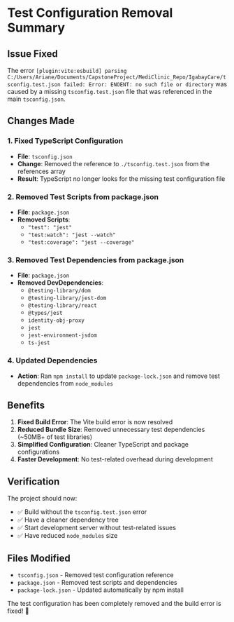 # Test Configuration Removal Summary

## Issue Fixed
The error `[plugin:vite:esbuild] parsing C:/Users/Ariane/Documents/CapstoneProject/MediClinic_Repo/IgabayCare/tsconfig.test.json failed: Error: ENOENT: no such file or directory` was caused by a missing `tsconfig.test.json` file that was referenced in the main `tsconfig.json`.

## Changes Made

### 1. Fixed TypeScript Configuration
- **File**: `tsconfig.json`
- **Change**: Removed the reference to `./tsconfig.test.json` from the references array
- **Result**: TypeScript no longer looks for the missing test configuration file

### 2. Removed Test Scripts from package.json
- **File**: `package.json`
- **Removed Scripts**:
  - `"test": "jest"`
  - `"test:watch": "jest --watch"`
  - `"test:coverage": "jest --coverage"`

### 3. Removed Test Dependencies from package.json
- **File**: `package.json`
- **Removed DevDependencies**:
  - `@testing-library/dom`
  - `@testing-library/jest-dom`
  - `@testing-library/react`
  - `@types/jest`
  - `identity-obj-proxy`
  - `jest`
  - `jest-environment-jsdom`
  - `ts-jest`

### 4. Updated Dependencies
- **Action**: Ran `npm install` to update `package-lock.json` and remove test dependencies from `node_modules`

## Benefits

1. **Fixed Build Error**: The Vite build error is now resolved
2. **Reduced Bundle Size**: Removed unnecessary test dependencies (~50MB+ of test libraries)
3. **Simplified Configuration**: Cleaner TypeScript and package configurations
4. **Faster Development**: No test-related overhead during development

## Verification

The project should now:
- ✅ Build without the `tsconfig.test.json` error
- ✅ Have a cleaner dependency tree
- ✅ Start development server without test-related issues
- ✅ Have reduced `node_modules` size

## Files Modified
- `tsconfig.json` - Removed test configuration reference
- `package.json` - Removed test scripts and dependencies
- `package-lock.json` - Updated automatically by npm install

The test configuration has been completely removed and the build error is fixed! 🎉 